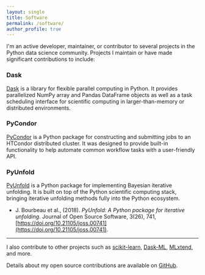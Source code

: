 ```yaml
---
layout: single
title: Software
permalink: /software/
author_profile: true
---
```


I'm an active developer, maintainer, or contributor to several projects in the Python data science community. Projects I maintain or have made significant contributions to include:

### Dask

[Dask](http://docs.dask.org/) is a library for flexible parallel computing in Python. It provides parallelized NumPy array and Pandas DataFrame objects as well as a task scheduling interface for scientific computing in larger-than-memory or distributed environments.


### PyCondor

[PyCondor](https://jrbourbeau.github.io/pycondor/) is a Python package for constructing and submitting jobs to an HTCondor distributed cluster. It was designed to provide built-in functionality to help automate common workflow tasks with a user-friendly API.


### PyUnfold

[PyUnfold](https://jrbourbeau.github.io/pyunfold/) is a Python package for implementing Bayesian iterative unfolding. It is built on top of the Python scientific computing stack, bringing iterative unfolding methods fully into the Python ecosystem.

- J. Bourbeau et al., (2018). *PyUnfold: A Python package for iterative unfolding*. Journal of Open Source Software, 3(26), 741, [https://doi.org/10.21105/joss.00741](https://doi.org/10.21105/joss.00741).

<hr>

I also contribute to other projects such as [scikit-learn](http://scikit-learn.org/stable/), [Dask-ML](http://ml.dask.org/), [MLxtend](http://rasbt.github.io/mlxtend/), and more.

Details about my open source contributions are available on [GitHub](http://github.com/jrbourbeau).
